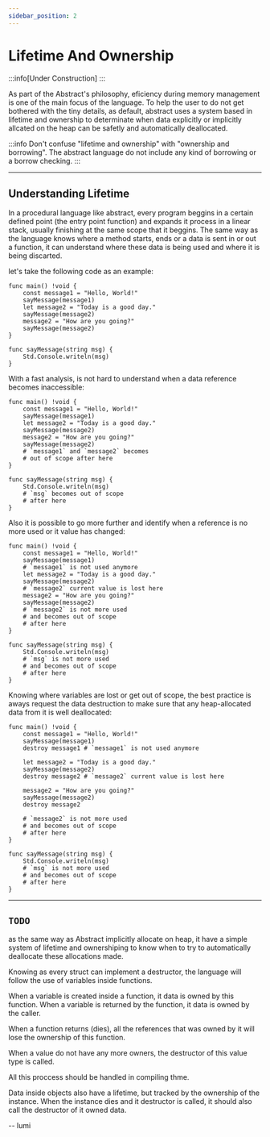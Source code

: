 ```yaml
---
sidebar_position: 2
---
```


# Lifetime And Ownership

:::info[Under Construction]
:::

As part of the Abstract's philosophy, eficiency during memory management is one
of the main focus of the language. To help the user to do not get bothered with
the tiny details, as default, abstract uses a system based in lifetime and
ownership to determinate when data explicitly or implicitly allcated on the heap
can be safetly and automatically deallocated.

:::info
Don't confuse "lifetime and ownership" with "ownership and borrowing". The abstract
language do not include any kind of borrowing or a borrow checking.
:::

---
## Understanding Lifetime

In a procedural language like abstract, every program beggins in a certain defined
point (the entry point function) and expands it process in a linear stack, usually
finishing at the same scope that it beggins. The same way as the language knows
where a method starts, ends or a data is sent in or out a function, it can understand
where these data is being used and where it is being discarted.

let's take the following code as an example:
```abs
func main() !void {
    const message1 = "Hello, World!"
    sayMessage(message1)
    let message2 = "Today is a good day."
    sayMessage(message2)
    message2 = "How are you going?"
    sayMessage(message2)
}

func sayMessage(string msg) {
    Std.Console.writeln(msg)
}
```

With a fast analysis, is not hard to understand when a data reference becomes
inaccessible:

```abs
func main() !void {
    const message1 = "Hello, World!"
    sayMessage(message1)
    let message2 = "Today is a good day."
    sayMessage(message2)
    message2 = "How are you going?"
    sayMessage(message2)
    # `message1` and `message2` becomes
    # out of scope after here
}

func sayMessage(string msg) {
    Std.Console.writeln(msg)
    # `msg` becomes out of scope
    # after here
}
```

Also it is possible to go more further and identify when a reference is no
more used or it value has changed:

```abs
func main() !void {
    const message1 = "Hello, World!"
    sayMessage(message1)
    # `message1` is not used anymore
    let message2 = "Today is a good day."
    sayMessage(message2)
    # `message2` current value is lost here
    message2 = "How are you going?"
    sayMessage(message2)
    # `message2` is not more used
    # and becomes out of scope
    # after here
}

func sayMessage(string msg) {
    Std.Console.writeln(msg)
    # `msg` is not more used
    # and becomes out of scope
    # after here
}
```

Knowing where variables are lost or get out of scope,
the best practice is aways request the data destruction
to make sure that any heap-allocated data from it is
well deallocated:

```abs
func main() !void {
    const message1 = "Hello, World!"
    sayMessage(message1)
    destroy message1 # `message1` is not used anymore

    let message2 = "Today is a good day."
    sayMessage(message2)
    destroy message2 # `message2` current value is lost here

    message2 = "How are you going?"
    sayMessage(message2)
    destroy message2

    # `message2` is not more used
    # and becomes out of scope
    # after here
}

func sayMessage(string msg) {
    Std.Console.writeln(msg)
    # `msg` is not more used
    # and becomes out of scope
    # after here
}
```

---
## `TODO`

as the same way as Abstract implicitly allocate on heap,
it have a simple system of lifetime and ownershiping to know
when to try to automatically deallocate these allocations made.

Knowing as every struct can implement a destructor, the language
will follow the use of variables inside functions.

When a variable is created inside a function, it data is owned by this function.
When a variable is returned by the function, it data is owned by the caller.

When a function returns (dies), all the references that was owned by it will
lose the ownership of this function.

When a value do not have any more owners, the destructor of this value type
is called.

All this proccess should be handled in compiling thme.

Data inside objects also have a lifetime, but tracked by the ownership of
the instance. When the instance dies and it destructor is called, it should
also call the destructor of it owned data.

-- lumi
